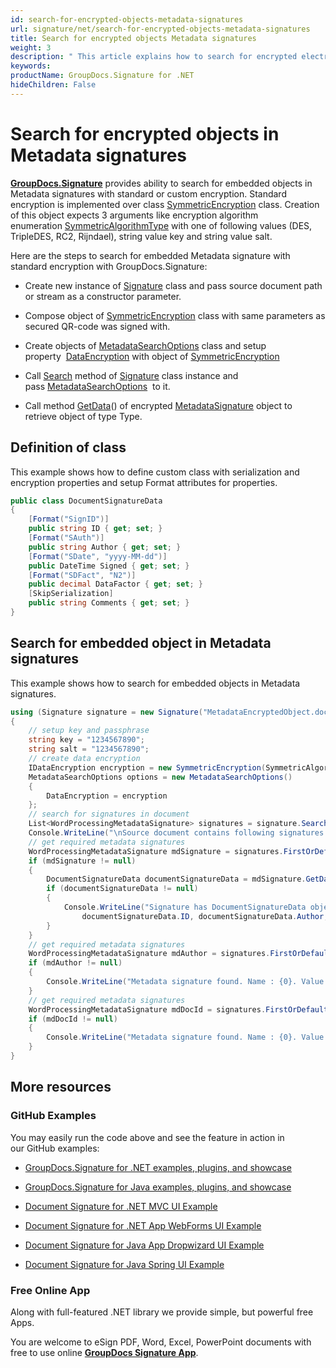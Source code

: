 ```yaml
---
id: search-for-encrypted-objects-metadata-signatures
url: signature/net/search-for-encrypted-objects-metadata-signatures
title: Search for encrypted objects Metadata signatures
weight: 3
description: " This article explains how to search for encrypted electronic signatures in the document metadata. This topic contains example of using standard encryption, serialization, class definition and search for embedded objects in the document metadata with GroupDocs.Signature."
keywords: 
productName: GroupDocs.Signature for .NET
hideChildren: False
---
```

# Search for encrypted objects in Metadata signatures

[**GroupDocs.Signature**](https://products.groupdocs.com/signature/net) provides ability to search for embedded objects in Metadata signatures with standard or custom encryption. Standard encryption is implemented over class [SymmetricEncryption](https://apireference.groupdocs.com/net/signature/groupdocs.signature.domain.extensions/symmetricencryption) class. Creation of this object expects 3 arguments like encryption algorithm enumeration [SymmetricAlgorithmType](https://apireference.groupdocs.com/net/signature/groupdocs.signature.domain.extensions/symmetricalgorithmtype) with one of following values (DES, TripleDES, RC2, Rijndael), string value key and string value salt.

Here are the steps to search for embedded Metadata signature with standard encryption with GroupDocs.Signature:

*   Create new instance of [Signature](https://apireference.groupdocs.com/net/signature/groupdocs.signature/signature) class and pass source document path or stream as a constructor parameter.
    
*   Compose object of [SymmetricEncryption](https://apireference.groupdocs.com/net/signature/groupdocs.signature.domain.extensions/symmetricencryption) class with same parameters as secured QR-code was signed with.  
    
*   Create objects of [MetadataSearchOptions](https://apireference.groupdocs.com/net/signature/groupdocs.signature.options/metadatasearchoptions) class and setup property  [DataEncryption](https://apireference.groupdocs.com/net/signature/groupdocs.signature.options/metadatasearchoptions/properties/dataencryption) with object of [SymmetricEncryption](https://apireference.groupdocs.com/net/signature/groupdocs.signature.domain.extensions/symmetricencryption)  
    
*   Call [Search](https://apireference.groupdocs.com/net/signature/groupdocs.signature/signature/methods/search/_1) method of [Signature](https://apireference.groupdocs.com/net/signature/groupdocs.signature/signature) class instance and pass [MetadataSearchOptions](https://apireference.groupdocs.com/net/signature/groupdocs.signature.options/metadatasearchoptions)  to it.
    
*   Call method [GetData](https://apireference.groupdocs.com/net/signature/groupdocs.signature.domain/metadatasignature/methods/getdata/_1)<Type>() of encrypted [MetadataSignature](https://apireference.groupdocs.com/net/signature/groupdocs.signature.domain/metadatasignature) object to retrieve object of type Type.

## Definition of class

This example shows how to define custom class with serialization and encryption properties and setup Format attributes for properties.

```csharp
public class DocumentSignatureData
{
    [Format("SignID")]
    public string ID { get; set; }
    [Format("SAuth")]
    public string Author { get; set; }
    [Format("SDate", "yyyy-MM-dd")]
    public DateTime Signed { get; set; }
    [Format("SDFact", "N2")]
    public decimal DataFactor { get; set; }
    [SkipSerialization]
    public string Comments { get; set; }
}
```

## Search for embedded object in Metadata signatures

This example shows how to search for embedded objects in Metadata signatures.

```csharp
using (Signature signature = new Signature("MetadataEncryptedObject.docx"))
{
    // setup key and passphrase
    string key = "1234567890";
    string salt = "1234567890";
    // create data encryption
    IDataEncryption encryption = new SymmetricEncryption(SymmetricAlgorithmType.Rijndael, key, salt);
    MetadataSearchOptions options = new MetadataSearchOptions()
    {
        DataEncryption = encryption
    };
    // search for signatures in document
    List<WordProcessingMetadataSignature> signatures = signature.Search<WordProcessingMetadataSignature>(options);
    Console.WriteLine("\nSource document contains following signatures.");
    // get required metadata signatures
    WordProcessingMetadataSignature mdSignature = signatures.FirstOrDefault(p => p.Name == "Signature");
    if (mdSignature != null)
    {
        DocumentSignatureData documentSignatureData = mdSignature.GetData<DocumentSignatureData>();
        if (documentSignatureData != null)
        {
            Console.WriteLine("Signature has DocumentSignatureData object:\n ID = {0}, Author = {1}, Signed = {2}, DataFactor {3}",
                documentSignatureData.ID, documentSignatureData.Author, documentSignatureData.Signed.ToShortDateString(), documentSignatureData.DataFactor);
        }
    }
    // get required metadata signatures
    WordProcessingMetadataSignature mdAuthor = signatures.FirstOrDefault(p => p.Name == "Author");
    if (mdAuthor != null)
    {
        Console.WriteLine("Metadata signature found. Name : {0}. Value: {1}", mdAuthor.Name, mdAuthor.GetData<string>());
    }
    // get required metadata signatures
    WordProcessingMetadataSignature mdDocId = signatures.FirstOrDefault(p => p.Name == "DocumentId");
    if (mdDocId != null)
    {
        Console.WriteLine("Metadata signature found. Name : {0}. Value: {1}", mdDocId.Name, mdDocId.GetData<string>());
    }
}
```

## More resources

### GitHub Examples 

You may easily run the code above and see the feature in action in our GitHub examples:

*   [GroupDocs.Signature for .NET examples, plugins, and showcase](https://github.com/groupdocs-signature/GroupDocs.Signature-for-.NET)
    
*   [GroupDocs.Signature for Java examples, plugins, and showcase](https://github.com/groupdocs-signature/GroupDocs.Signature-for-Java)
    
*   [Document Signature for .NET MVC UI Example](https://github.com/groupdocs-signature/GroupDocs.Signature-for-.NET-MVC) 
    
*   [Document Signature for .NET App WebForms UI Example](https://github.com/groupdocs-signature/GroupDocs.Signature-for-.NET-WebForms)
    
*   [Document Signature for Java App Dropwizard UI Example](https://github.com/groupdocs-signature/GroupDocs.Signature-for-Java-Dropwizard)
    
*   [Document Signature for Java Spring UI Example](https://github.com/groupdocs-signature/GroupDocs.Signature-for-Java-Spring)
    

### Free Online App 

Along with full-featured .NET library we provide simple, but powerful free Apps.

You are welcome to eSign PDF, Word, Excel, PowerPoint documents with free to use online **[GroupDocs Signature App](https://products.groupdocs.app/signature)**.
